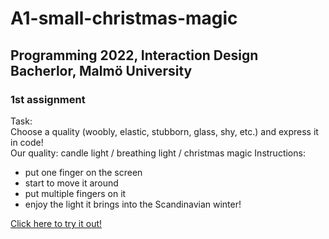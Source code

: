 # A1-small-christmas-magic
## Programming 2022, Interaction Design Bacherlor, Malmö University
### 1st assignment
Task:   
Choose a quality (woobly, elastic, stubborn, glass, shy, etc.)
and express it in code!   
Our quality: candle light / breathing light / christmas magic
Instructions:   
 - put one finger on the screen
 - start to move it around
 - put multiple fingers on it
 - enjoy the light it brings into the Scandinavian winter!   
 
 
[Click here to try it out!](https://shelery.github.io/A1-small-christmas-magic/A1/assigment_1-template/index.html)
